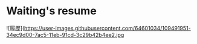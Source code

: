 # Waiting's resume
![履歷](https://user-images.githubusercontent.com/64601034/109491951-34ec9d00-7ac5-11eb-91cd-3c29b42b4ee2.jpg


